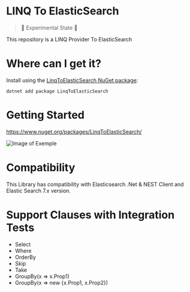 # LINQ To ElasticSearch

> 🚧 Experimental State 🚧

This repository is a LINQ Provider To ElasticSearch

# Where can I get it?
Install using the [LinqToElasticSearch NuGet package](https://www.nuget.org/packages/LinqToElasticSearch):
```
dotnet add package LinqToElasticSearch
```


# Getting Started

https://www.nuget.org/packages/LinqToElasticSearch/

![Image of Exemple](https://raw.githubusercontent.com/SapiensiaTecnologia/LinqToElasticSearch/master/github/exemple.png)


# Compatibility
This Library has compatibility with Elasticsearch .Net & NEST Client and Elastic Search 7.x version.

# Support Clauses with Integration Tests
* Select
* Where
* OrderBy
* Skip
* Take
* GroupBy(x => x.Prop1)
* GroupBy(x => new {x.Prop1, x.Prop2})
